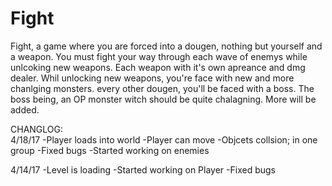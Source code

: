# Fight

  Fight, a game where you are forced into a dougen, nothing but yourself and a weapon. You must fight your way through each wave of enemys while unlcoking new weapons. Each weapon with it's own apreance and dmg dealer. Whil unlocking new weapons, you're face with new and more chanlging monsters. every other dougen, you'll be faced with a boss. The boss being, an OP monster witch should be quite chalagning. More will be added.
  
  CHANGLOG:                                                                                                                                
  4/18/17
    -Player loads into world
    -Player can move
    -Objcets collsion; in one group
    -Fixed bugs
    -Started working on enemies 
  
  4/14/17
    -Level is loading 
    -Started working on Player
    -Fixed bugs
